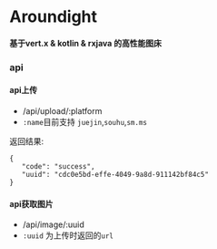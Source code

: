 # Aroundight

 **基于vert.x & kotlin & rxjava 的高性能图床**
 
 ### api
 
 #### api上传
 
 * /api/upload/:platform 
 * `:name`目前支持 `juejin`,`souhu`,`sm.ms`
 
 返回结果:
  ```
 {
     "code": "success",
     "uuid": "cdc0e5bd-effe-4049-9a8d-911142bf84c5"
 }
 ```
 
 #### api获取图片
 
 * /api/image/:uuid
 * `:uuid` 为上传时返回的`url`

